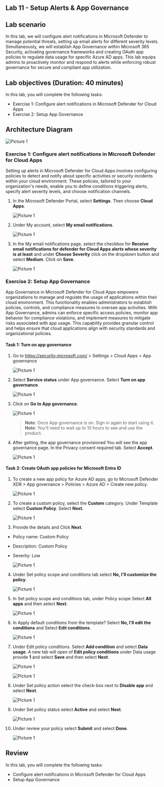 ## Lab 11 - Setup Alerts & App Governance 

## Lab scenario

In this lab, we will configure alert notifications in Microsoft Defender to manage potential threats, setting up email alerts for different severity levels. Simultaneously, we will establish App Governance within Microsoft 365 Security, activating governance frameworks and creating OAuth app policies to regulate data usage for specific Azure AD apps. This lab equips admins to proactively monitor and respond to alerts while enforcing robust governance for secure and compliant app utilization.

## Lab objectives (Duration: 40 minutes)

In this lab, you will complete the following tasks:
- Exercise 1: Configure alert notifications in Microsoft Defender for Cloud Apps 
- Exercise 2: Setup App Governance  

## Architecture Diagram

   ![Picture 1](../Media/lab11-arch.png)

### Exercise 1: Configure alert notifications in Microsoft Defender for Cloud Apps

Setting up alerts in Microsoft Defender for Cloud Apps involves configuring policies to detect and notify about specific activities or security incidents within your cloud environment. These policies, tailored to your organization's needs, enable you to define conditions triggering alerts, specify alert severity levels, and choose notification channels.

1. In the Microsoft Defender Portal, select **Settings**. Then choose **Cloud Apps**.

   ![Picture 1](../Media/alerts11.png)

2. Under My account, select **My email notifications**.

   ![Picture 1](../Media/alerts12.png)

3. In the My email notifications page, select the checkbox for **Receive email notifications for defender for Cloud Apps alerts whose severity is at least** and under **Choose Severity** click on the dropdown button and select **Medium**. Click on **Save**.

   ![Picture 1](../Media/alerts13.png)


### Exercise 2: Setup App Governance  

App Governance in Microsoft Defender for Cloud Apps empowers organizations to manage and regulate the usage of applications within their cloud environment. This functionality enables administrators to establish policies, controls, and compliance measures to oversee app activities. With App Governance, admins can enforce specific access policies, monitor app behavior for compliance violations, and implement measures to mitigate risks associated with app usage. This capability provides granular control and helps ensure that cloud applications align with security standards and organizational policies.

#### Task 1: Turn on app governance

1. Go to https://security.microsoft.com/ > Settings > Cloud Apps > App governance

   ![Picture 1](../Media/AppGovernance1.png)

2. Select **Service status** under App governance. Select **Turn on app governance**.

   ![Picture 1](../Media/AppGovernance3.png)

3. Click on **Go to App governance**.

   ![Picture 1](../Media/AppGovernance5a.png) 
   
   >**Note**: Once App governance is on. Sign in again to start using it.   
   >**Note**: You'll need to wait up to 10 hours to see and use the product.

3. After getting, the app governance provisioned You will see the app governance page. In the Privacy consent required tab. Select **Accept**.

   ![Picture 1](../Media/AppGovernance4.png)


#### Task 2: Create OAuth app policies for Microsoft Entra ID

1. To create a new app policy for Azure AD apps, go to Microsoft Defender XDR > App governance > Policies > Azure AD > Create new policy.

   ![Picture 1](../Media/AppGovernance5.png)

2. To create a custom policy, select the **Custom** category. Under Template select **Custom Policy**. Select **Next**.

   ![Picture 1](../Media/AppGovernance6-2.png)

3. Provide the details and Click **Next**.
- Policy name: Custom Policy <inject key="DeploymentID" enableCopy="false" /></inject>
- Description: Custom Policy <inject key="DeploymentID" enableCopy="false" /></inject>
- Severity: Low

   ![Picture 1](../Media/new1.png)

4. Under Set policy scope and conditions tab select **No, I'll customize the policy**.

   ![Picture 1](../Media/AppGovernance6-4.png)

5. In Set policy scope and conditions tab, under Policy scope Select **All apps** and then select **Next**.

   ![Picture 1](../Media/new2.png)

6. In Apply default conditions from the template? Select **No, I'll edit the conditions** and Select **Edit conditions**.

   ![Picture 1](../Media/AppGovernance6-8.png)

7. Under Edit policy conditions. Select **Add condition** and select **Data usage**. A new tab will open of **Edit policy conditions** under Data usage provide **1** and select **Save** and then select **Next**.

   ![Picture 1](../Media/AppGovernance6-9.png)

   ![Picture 1](../Media/new3.png)

8. Under Set policy action select the check-box next to **Disable app** and select **Next**.

   ![Picture 1](../Media/AppGovernance6-12.png)

9. Under Set policy status select **Active** and select **Next**.

   ![Picture 1](../Media/AppGovernance6-13.png)

10. Under review your policy select **Submit** and select **Done**.

    ![Picture 1](../Media/AppGovernance6-14.png)

## Review
In this lab, you will complete the following tasks:
- Configure alert notifications in Microsoft Defender for Cloud Apps 
- Setup App Governance
